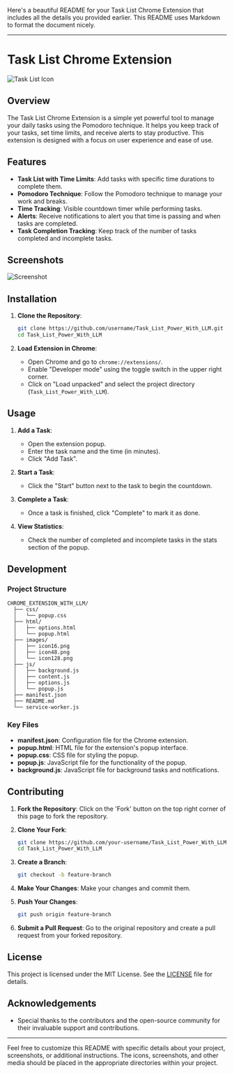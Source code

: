 Here's a beautiful README for your Task List Chrome Extension that includes all the details you provided earlier. This README uses Markdown to format the document nicely.

---

# Task List Chrome Extension

![Task List Icon](icons/icon128.png)

## Overview

The Task List Chrome Extension is a simple yet powerful tool to manage your daily tasks using the Pomodoro technique. It helps you keep track of your tasks, set time limits, and receive alerts to stay productive. This extension is designed with a focus on user experience and ease of use.

## Features

- **Task List with Time Limits**: Add tasks with specific time durations to complete them.
- **Pomodoro Technique**: Follow the Pomodoro technique to manage your work and breaks.
- **Time Tracking**: Visible countdown timer while performing tasks.
- **Alerts**: Receive notifications to alert you that time is passing and when tasks are completed.
- **Task Completion Tracking**: Keep track of the number of tasks completed and incomplete tasks.

## Screenshots

![Screenshot](screenshot.png)

## Installation

1. **Clone the Repository**:

    ```bash
    git clone https://github.com/username/Task_List_Power_With_LLM.git
    cd Task_List_Power_With_LLM
    ```

2. **Load Extension in Chrome**:
    - Open Chrome and go to `chrome://extensions/`.
    - Enable "Developer mode" using the toggle switch in the upper right corner.
    - Click on "Load unpacked" and select the project directory (`Task_List_Power_With_LLM`).

## Usage

1. **Add a Task**:
    - Open the extension popup.
    - Enter the task name and the time (in minutes).
    - Click "Add Task".

2. **Start a Task**:
    - Click the "Start" button next to the task to begin the countdown.

3. **Complete a Task**:
    - Once a task is finished, click "Complete" to mark it as done.

4. **View Statistics**:
    - Check the number of completed and incomplete tasks in the stats section of the popup.

## Development

### Project Structure

```
CHROME_EXTENSION_WITH_LLM/
  ├── css/
  │   └── popup.css
  ├── html/
  │   ├── options.html
  │   └── popup.html
  ├── images/
  │   ├── icon16.png
  │   ├── icon48.png
  │   └── icon128.png
  ├── js/
  │   ├── background.js
  │   ├── content.js
  │   ├── options.js
  │   └── popup.js
  ├── manifest.json
  ├── README.md
  └── service-worker.js

```

### Key Files

- **manifest.json**: Configuration file for the Chrome extension.
- **popup.html**: HTML file for the extension's popup interface.
- **popup.css**: CSS file for styling the popup.
- **popup.js**: JavaScript file for the functionality of the popup.
- **background.js**: JavaScript file for background tasks and notifications.

## Contributing

1. **Fork the Repository**: Click on the 'Fork' button on the top right corner of this page to fork the repository.
2. **Clone Your Fork**:

    ```bash
    git clone https://github.com/your-username/Task_List_Power_With_LLM.git
    cd Task_List_Power_With_LLM
    ```

3. **Create a Branch**:

    ```bash
    git checkout -b feature-branch
    ```

4. **Make Your Changes**: Make your changes and commit them.
5. **Push Your Changes**:

    ```bash
    git push origin feature-branch
    ```

6. **Submit a Pull Request**: Go to the original repository and create a pull request from your forked repository.

## License

This project is licensed under the MIT License. See the [LICENSE](LICENSE) file for details.

## Acknowledgements

- Special thanks to the contributors and the open-source community for their invaluable support and contributions.

---

Feel free to customize this README with specific details about your project, screenshots, or additional instructions. The icons, screenshots, and other media should be placed in the appropriate directories within your project.